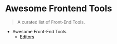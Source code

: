 # Awesome Frontend Tools

> A curated list of Front-End Tools.

- Awesome Front-End Tools
  - [Editors](topics/Editors.md)
